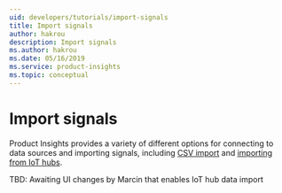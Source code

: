 ```yaml
---
uid: developers/tutorials/import-signals
title: Import signals
author: hakrou
description: Import signals
ms.author: hakrou
ms.date: 05/16/2019
ms.service: product-insights
ms.topic: conceptual
---
```


# Import signals  

Product Insights provides a variety of different options for connecting to data sources and importing signals,
including [CSV import](xref:developers/downloads/ingest) and [importing from IoT hubs]().

TBD: Awaiting UI changes by Marcin that enables IoT hub data import 

